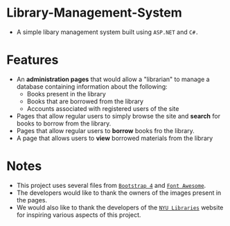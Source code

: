 # Library-Management-System
* A simple libary management system built using `ASP.NET` and `C#.` 
# Features
* An  __administration pages__ that would allow a "librarian" to manage a database containing information about the following:
    * Books present in the library
    * Books that are borrowed from the library
    * Accounts associated with registered users of the site
* Pages that allow regular users to simply browse the site and __search__ for books to borrow from the library.
* Pages that allow regular users to __borrow__ books fro the library.
* A page that allows users to __view__ borrowed materials from the library

# Notes
* This project uses several files from [`Bootstrap 4`](https://getbootstrap.com/) and [`Font Awesome`](https://fontawesome.com/).
* The developers would like to thank the owners of the images present in the pages. 
* We would also like to thank the developers of the [`NYU Libraries`](https://library.nyu.edu/) website for inspiring various aspects of this project.
